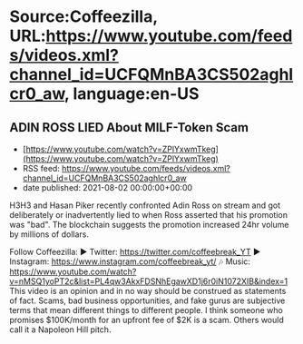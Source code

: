 # Source:Coffeezilla, URL:https://www.youtube.com/feeds/videos.xml?channel_id=UCFQMnBA3CS502aghlcr0_aw, language:en-US

## ADIN ROSS LIED About MILF-Token Scam
 - [https://www.youtube.com/watch?v=ZPlYxwmTkeg](https://www.youtube.com/watch?v=ZPlYxwmTkeg)
 - RSS feed: https://www.youtube.com/feeds/videos.xml?channel_id=UCFQMnBA3CS502aghlcr0_aw
 - date published: 2021-08-02 00:00:00+00:00

H3H3 and Hasan Piker recently confronted Adin Ross on stream and got deliberately or inadvertently lied to when Ross asserted that his promotion was "bad". 
The blockchain suggests the promotion increased 24hr volume by millions of dollars. 

Follow Coffeezilla:
► Twitter: https://twitter.com/coffeebreak_YT
► Instagram: https://www.instagram.com/coffeebreak_yt/
🎶 Music: https://www.youtube.com/watch?v=nMSQ1yoPT2c&list=PL4qw3AkxFDSNhEgawXD1j6r0iN1072XIB&index=1
This video is an opinion and in no way should be construed as statements of fact. Scams, bad business opportunities, and fake gurus are subjective terms that mean different things to different people. I think someone who promises $100K/month for an upfront fee of $2K is a scam. Others would call it a Napoleon Hill pitch.

